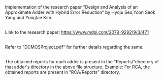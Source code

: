 Implementation of the research paper "Design and Analysis of an Approximate Adder with Hybrid Error Reduction" by Hyoju Seo,Yoon Seok Yang and Yongtae Kim.

<br> Link to the research paper: https://www.mdpi.com/2079-9292/9/3/471

<br> Refer to "DCMOSProject.pdf" for further details regarding the same.

<br> The obtained reports for each adder is present in the "Reports/"directory of that adder's directory in the above file structure. Example: For RCA, the obtained reports are present in "RCA/Reports" directory.
